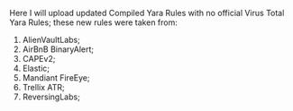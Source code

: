 Here I will upload updated Compiled Yara Rules with no official Virus Total Yara Rules; these new rules were taken from:
1. AlienVaultLabs;
2. AirBnB BinaryAlert;
3. CAPEv2;
4. Elastic;
5. Mandiant FireEye;
6. Trellix ATR;
7. ReversingLabs;
